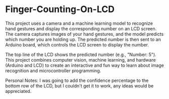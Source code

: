 # Finger-Counting-On-LCD
This project uses a camera and a machine learning model to recognize hand gestures and display the corresponding number on an LCD screen. The camera captures images of your hand gestures, and the model predicts which number you are holding up. The predicted number is then sent to an Arduino board, which controls the LCD screen to display the number.

The top line of the LCD shows the predicted number (e.g., "Number: 5"). This project combines computer vision, machine learning, and hardware (Arduino and LCD) to create an interactive and fun way to learn about image recognition and microcontroller programming.

Personal Notes: I was going to add the confidence percentage to the bottom row of the LCD, but I couldn't get it to work, any ideas would be appreciated. 
